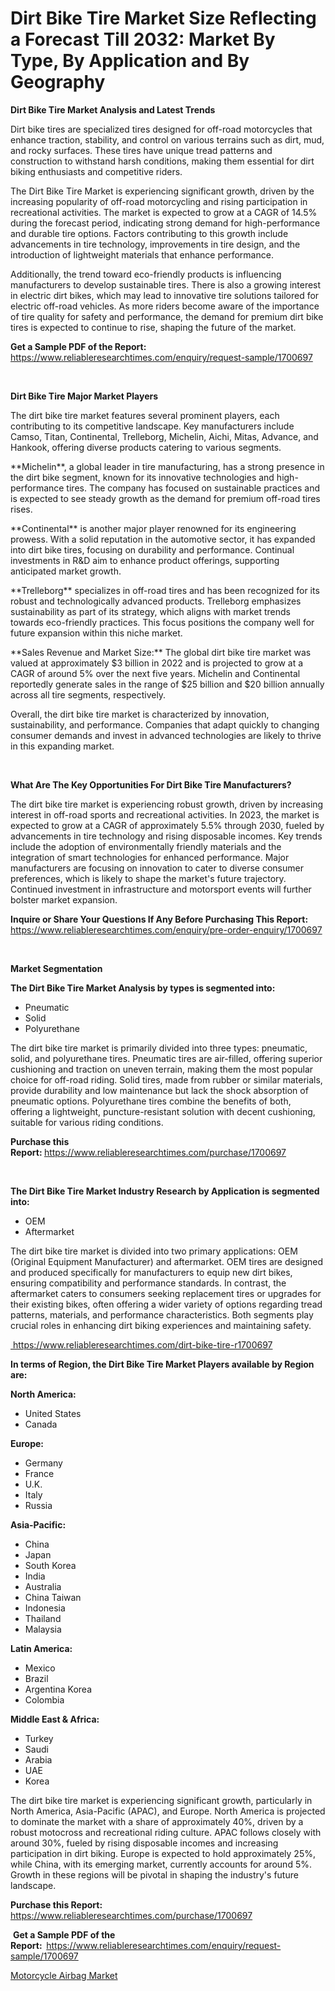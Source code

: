 <p><h1>Dirt Bike Tire Market Size Reflecting a Forecast Till 2032: Market By Type, By Application and By Geography</h1></p><p><strong>Dirt Bike Tire Market Analysis and Latest Trends</strong></p>
<p><p>Dirt bike tires are specialized tires designed for off-road motorcycles that enhance traction, stability, and control on various terrains such as dirt, mud, and rocky surfaces. These tires have unique tread patterns and construction to withstand harsh conditions, making them essential for dirt biking enthusiasts and competitive riders.</p><p>The Dirt Bike Tire Market is experiencing significant growth, driven by the increasing popularity of off-road motorcycling and rising participation in recreational activities. The market is expected to grow at a CAGR of 14.5% during the forecast period, indicating strong demand for high-performance and durable tire options. Factors contributing to this growth include advancements in tire technology, improvements in tire design, and the introduction of lightweight materials that enhance performance.</p><p>Additionally, the trend toward eco-friendly products is influencing manufacturers to develop sustainable tires. There is also a growing interest in electric dirt bikes, which may lead to innovative tire solutions tailored for electric off-road vehicles. As more riders become aware of the importance of tire quality for safety and performance, the demand for premium dirt bike tires is expected to continue to rise, shaping the future of the market. </p></p>
<p><strong>Get a Sample PDF of the Report:&nbsp;</strong> <a href="https://www.reliableresearchtimes.com/enquiry/request-sample/1700697?utm_campaign=3518&utm_medium=2&utm_source=Github&utm_content=ia&utm_term=30032025&utm_id=dirt-bike-tire">https://www.reliableresearchtimes.com/enquiry/request-sample/1700697</a></p>
<p>&nbsp;</p>
<p><strong>Dirt Bike Tire Major Market Players</strong></p>
<p><p>The dirt bike tire market features several prominent players, each contributing to its competitive landscape. Key manufacturers include Camso, Titan, Continental, Trelleborg, Michelin, Aichi, Mitas, Advance, and Hankook, offering diverse products catering to various segments.</p><p>**Michelin**, a global leader in tire manufacturing, has a strong presence in the dirt bike segment, known for its innovative technologies and high-performance tires. The company has focused on sustainable practices and is expected to see steady growth as the demand for premium off-road tires rises.</p><p>**Continental** is another major player renowned for its engineering prowess. With a solid reputation in the automotive sector, it has expanded into dirt bike tires, focusing on durability and performance. Continual investments in R&D aim to enhance product offerings, supporting anticipated market growth.</p><p>**Trelleborg** specializes in off-road tires and has been recognized for its robust and technologically advanced products. Trelleborg emphasizes sustainability as part of its strategy, which aligns with market trends towards eco-friendly practices. This focus positions the company well for future expansion within this niche market.</p><p>**Sales Revenue and Market Size:** The global dirt bike tire market was valued at approximately $3 billion in 2022 and is projected to grow at a CAGR of around 5% over the next five years. Michelin and Continental reportedly generate sales in the range of $25 billion and $20 billion annually across all tire segments, respectively.</p><p>Overall, the dirt bike tire market is characterized by innovation, sustainability, and performance. Companies that adapt quickly to changing consumer demands and invest in advanced technologies are likely to thrive in this expanding market.</p></p>
<p>&nbsp;</p>
<p><strong>What Are The Key Opportunities For Dirt Bike Tire Manufacturers?</strong></p>
<p><p>The dirt bike tire market is experiencing robust growth, driven by increasing interest in off-road sports and recreational activities. In 2023, the market is expected to grow at a CAGR of approximately 5.5% through 2030, fueled by advancements in tire technology and rising disposable incomes. Key trends include the adoption of environmentally friendly materials and the integration of smart technologies for enhanced performance. Major manufacturers are focusing on innovation to cater to diverse consumer preferences, which is likely to shape the market's future trajectory. Continued investment in infrastructure and motorsport events will further bolster market expansion.</p></p>
<p><strong>Inquire or Share Your Questions If Any Before Purchasing This Report:</strong> <a href="https://www.reliableresearchtimes.com/enquiry/pre-order-enquiry/1700697?utm_campaign=3518&utm_medium=2&utm_source=Github&utm_content=ia&utm_term=30032025&utm_id=dirt-bike-tire">https://www.reliableresearchtimes.com/enquiry/pre-order-enquiry/1700697</a></p>
<p>&nbsp;</p>
<p><strong>Market Segmentation</strong></p>
<p><strong>The Dirt Bike Tire Market Analysis by types is segmented into:</strong></p>
<p><ul><li>Pneumatic</li><li>Solid</li><li>Polyurethane</li></ul></p>
<p><p>The dirt bike tire market is primarily divided into three types: pneumatic, solid, and polyurethane tires. Pneumatic tires are air-filled, offering superior cushioning and traction on uneven terrain, making them the most popular choice for off-road riding. Solid tires, made from rubber or similar materials, provide durability and low maintenance but lack the shock absorption of pneumatic options. Polyurethane tires combine the benefits of both, offering a lightweight, puncture-resistant solution with decent cushioning, suitable for various riding conditions.</p></p>
<p><strong>Purchase this Report:&nbsp;</strong><a href="https://www.reliableresearchtimes.com/purchase/1700697?utm_campaign=3518&utm_medium=2&utm_source=Github&utm_content=ia&utm_term=30032025&utm_id=dirt-bike-tire">https://www.reliableresearchtimes.com/purchase/1700697</a></p>
<p>&nbsp;</p>
<p><strong>The Dirt Bike Tire Market Industry Research by Application is segmented into:</strong></p>
<p><ul><li>OEM</li><li>Aftermarket</li></ul></p>
<p><p>The dirt bike tire market is divided into two primary applications: OEM (Original Equipment Manufacturer) and aftermarket. OEM tires are designed and produced specifically for manufacturers to equip new dirt bikes, ensuring compatibility and performance standards. In contrast, the aftermarket caters to consumers seeking replacement tires or upgrades for their existing bikes, often offering a wider variety of options regarding tread patterns, materials, and performance characteristics. Both segments play crucial roles in enhancing dirt biking experiences and maintaining safety.</p></p>
<p><a href="https://www.reliableresearchtimes.com/dirt-bike-tire-r1700697?utm_campaign=3518&utm_medium=2&utm_source=Github&utm_content=ia&utm_term=30032025&utm_id=dirt-bike-tire">&nbsp;https://www.reliableresearchtimes.com/dirt-bike-tire-r1700697</a></p>
<p><strong>In terms of Region, the Dirt Bike Tire Market Players available by Region are:</strong></p>
<p>
    <p> <strong> North America: </strong>
        <ul>
            <li>United States</li>
            <li>Canada</li>
        </ul>
        </p> 
    <p> <strong> Europe: </strong>
        <ul>
            <li>Germany</li>
            <li>France</li>
            <li>U.K.</li>
            <li>Italy</li>
            <li>Russia</li>
        </ul>
        </p> 
    <p> <strong> Asia-Pacific: </strong>
        <ul>
            <li>China</li>
            <li>Japan</li>
            <li>South Korea</li>
            <li>India</li>
            <li>Australia</li>
            <li>China Taiwan</li>
            <li>Indonesia</li>
            <li>Thailand</li>
            <li>Malaysia</li>
        </ul>
        </p> 
    <p> <strong> Latin America: </strong>
        <ul>
            <li>Mexico</li>
            <li>Brazil</li>
            <li>Argentina Korea</li>
            <li>Colombia</li>
        </ul>
        </p> 
    <p> <strong> Middle East & Africa: </strong>
        <ul>
            <li>Turkey</li>
            <li>Saudi</li>
            <li>Arabia</li>
            <li>UAE</li>
            <li>Korea</li>
        </ul>
    </p>
    </p>
<p><p>The dirt bike tire market is experiencing significant growth, particularly in North America, Asia-Pacific (APAC), and Europe. North America is projected to dominate the market with a share of approximately 40%, driven by a robust motocross and recreational riding culture. APAC follows closely with around 30%, fueled by rising disposable incomes and increasing participation in dirt biking. Europe is expected to hold approximately 25%, while China, with its emerging market, currently accounts for around 5%. Growth in these regions will be pivotal in shaping the industry's future landscape.</p></p>
<p><strong>Purchase this Report: </strong><a href="https://www.reliableresearchtimes.com/purchase/1700697?utm_campaign=3518&utm_medium=2&utm_source=Github&utm_content=ia&utm_term=30032025&utm_id=dirt-bike-tire">https://www.reliableresearchtimes.com/purchase/1700697</a></p>
<p>&nbsp;<strong>Get a Sample PDF of the Report:&nbsp;&nbsp;</strong><a href="https://www.reliableresearchtimes.com/enquiry/request-sample/1700697?utm_campaign=3518&utm_medium=2&utm_source=Github&utm_content=ia&utm_term=30032025&utm_id=dirt-bike-tire">https://www.reliableresearchtimes.com/enquiry/request-sample/1700697</a></p>
<p><strong></strong></p>
<p><p><a href="https://github.com/weisonmanych/Market-Research-Report-List-1/blob/main/motorcycle-airbag-market.md?utm_campaign=3518&utm_medium=2&utm_source=Github&utm_content=ia&utm_term=30032025&utm_id=dirt-bike-tire">Motorcycle Airbag Market</a></p></p>